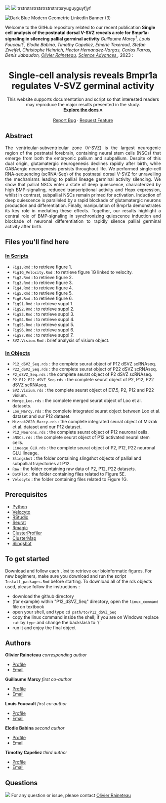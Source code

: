 <img src="https://img.shields.io/badge/R-276DC3?style=for-the-badge&logo=r&logoColor=white">  <img src ="https://img.shields.io/badge/Python-14354C?style=for-the-badge&logo=python&logoColor=white"> trstrstrstrststrstrstrstsryuguyguyfjyf

![Dark Blue Modern Geometric LinkedIn Banner (3)](https://user-images.githubusercontent.com/92512533/228205919-8659c90d-ab28-4174-8301-e2a6e2e80112.gif)

<p align="justify">

Welcome to the GitHub repository related to our recent publication **Single cell analysis of the postnatal dorsal V-SVZ reveals a role for Bmpr1a-signaling in silencing pallial germinal activity** _Guillaume Marcy<sup>1</sup>, Louis Foucault<sup>1</sup>, Elodie Babina, Timothy Capeliez, Emeric Texeraud, Stefan Zweifel, Christophe Heinrich, Hector Hernandez-Vargas, Carlos Parras, Denis Jabaudon, <ins> Olivier Raineteau</ins>, <a href="https://www.science.org/doi/10.1126/sciadv.abq7553"> Science Advances </a>,_ 2023  :

 </p>

<h1 align="center"> Single-cell analysis reveals Bmpr1a regulates V-SVZ germinal activity </h1>

  <p align="center">
    This website supports documentation and script so that interested readers may reproduce the major results presented in the study.
    <br />
    <a href="https://github.com/OlivierRaineteauSBRI/scRNASeq"><strong>Explore the docs »</strong></a>
    <br />
    <br />
    <a href="https://github.com/OlivierRaineteauSBRI/scRNASeq/issues">Report Bug</a>
    ·
    <a href="https://github.com/OlivierRaineteauSBRI/scRNASeq/issues">Request Feature</a>
  </p>
</div>

## Abstract

<p align="justify">
The ventricular-subventricular zone (V-SVZ) is the largest neurogenic region of the postnatal forebrain, containing neural stem cells (NSCs) that emerge from both the embryonic pallium and subpallium. Despite of this dual origin, glutamatergic neurogenesis declines rapidly after birth, while GABAergic neurogenesis persists throughout life. We performed single-cell RNA-sequencing (scRNA-Seq) of the postnatal dorsal V-SVZ for unravelling the mechanisms leading to pallial lineage germinal activity silencing. We show that pallial NSCs enter a state of deep quiescence, characterized by high BMP-signaling, reduced transcriptional activity and Hopx expression, whilst in contrast, subpallial NSCs remain primed for activation. Induction of deep quiescence is paralleled by a rapid blockade of glutamatergic neurons production and differentiation. Finally, manipulation of Bmpr1a demonstrates its key role in mediating these effects. Together, our results highlight a central role of BMP-signaling in synchronizing quiescence induction and blockade of neuronal differentiation to rapidly silence pallial germinal activity after birth.
</p>

## Files you'll find here 
###  <a href="https://github.com/OlivierRaineteauSBRI/scRNASeq/tree/main/Scripts">In Scripts</a>
- ``Fig1.Rmd`` : to retrieve figure 1.
- ``Fig1G_Velocity.Rmd`` : to retrieve figure 1G linked to velocity.
- ``Fig2.Rmd`` : to retrieve figure 2. 
- ``Fig3.Rmd`` : to retrieve figure 3. 
- ``Fig4.Rmd`` : to retrieve figure 4.
- ``Fig5.Rmd`` : to retrieve figure 5.
- ``Fig6.Rmd`` : to retrieve figure 6.
- ``FigS1.Rmd`` : to retrieve suppl 1.
- ``FigS2.Rmd`` : to retrieve suppl 2.
- ``FigS3.Rmd`` : to retrieve suppl 3.
- ``FigS4.Rmd`` : to retrieve suppl 4.
- ``FigS5.Rmd`` : to retrieve suppl 5.
- ``FigS6.Rmd`` : to retrieve suppl 6.
- ``FigS7.Rmd`` : to retrieve suppl 7.
- ``SVZ.Visium.Rmd`` : brief analysis of visium object.

### <a href="https://github.com/OlivierRaineteauSBRI/scRNASeq/tree/main/Objects">In Objects</a>
- ``P12_dSVZ_Seq.rds`` : the complete seurat object of P12 dSVZ scRNAseq.
- ``P22_dSVZ_Seq.rds`` : the complete seurat object of P22 dSVZ scRNAseq.
- ``P2_dSVZ_Seq.rds`` : the complete seurat object of P2 dSVZ scRNAseq.
- ``P2_P12_P22_dSVZ_Seq.rds`` : the complete seurat object of P2, P12, P22 dSVZ scRNAseq.
- ``SVZ.Visium.rds`` : the complete seurat object of E17.5, P2, P12 and P22 visium.
- ``Merge_Loo.rds`` : the complete merged seurat object of Loo et al. datasets.
- ``Loo_Marcy.rds`` : the complete integrated seurat object between Loo et al. dataset and our P12 dataset.
- ``Mizrak2020_Marcy.rds`` : the complete integrated seurat object of Mizrak et al. dataset and our P12 dataset.
- ``P12_Neurons.rds`` : the complete seurat object of P12 neuronal cells.
- ``aNSCs.rds`` : the complete seurat object of P12 activated neural stem cells.
- ``Lineage_GLU.rds`` : the complete seurat object of P2, P12, P22 neuronal GLU lineage.
- ``Slingshot`` : the folder containing slingshot objects of pallial and subpallial trajectories at P12.
- ``Raw`` : the folder containing raw data of P2, P12, P22 datasets.
- ``DotPlot`` : the folder containing files related to Figure 5E.
- ``Velocyto`` : the folder containing files related to Figure 1G.


## Prerequisites 

* [Python](https://www.python.org)
* [Velocyto](http://velocyto.org/)
* [RStudio](https://www.rstudio.com)
* [Seurat](https://satijalab.org/seurat/index.html)
* [Rmagic](https://github.com/cran/Rmagic)
* [ClusterProfiler](https://guangchuangyu.github.io/software/clusterProfiler/)
* [ClusterMap](https://xgaoo.github.io/ClusterMap/ClusterMap.html)
* [Slingshot](https://github.com/kstreet13/slingshot)


## To get started

Download and follow each ``.Rmd`` to retrieve our bioinformatic figures. For new beginners, make sure you download and run the script ``Install_packages.Rmd`` before starting. To download all of the rds objects used, please follow the instructions :
- download the github directory
- (for example) within "P12_dSVZ_Seq" directory, open the ``linux_command`` file on textbook
- open your shell, and type ``cd path/to/P12_dSVZ_Seq``
- copy the linux command inside the shell; if you are on Windows replace ``cat`` by ``type`` and change the backslash to '/'
- run it and enjoy the final object

## Authors

**Olivier Raineteau**  _corresponding author_
- [Profile](https://github.com/OlivierRaineteauSBRI "Olivier Raineteau")
- [Email](mailto:olivier.raineteau@inserm.fr?subject=Hi% "Hi!")

**Guillaume Marcy** _first co-author_
- [Profile](https://github.com/GuillaumeMarcy "Guillaume Marcy")
- [Email](mailto:guillaume.marcy@univ-lyon1.fr?subject=Hi% "Hi!")

**Louis Foucault** _first co-author_
- [Profile](https://github.com/LouisFoucault "Louis Foucault") 
- [Email](mailto:louis.foucault@inserm.fr?subject=Hi% "Hi!")

**Elodie Babina** _second author_
- [Profile](https://github.com/ElodieBabina "Elodie Babina") 
- [Email](mailto:elodie.babina@inserm.fr?subject=Hi% "Hi!")

**Timothy Capeliez** _third author_
- [Profile](https://github.com/TimothyCapeliez "Timothy Capeliez") 
- [Email](mailto:timothy.capeliez@inserm.fr?subject=Hi% "Hi!")


## Questions
<img src="https://img.shields.io/badge/Ask%20me-anything-1abc9c.svg">
For any question or issue, please contact <a href="mailto:olivier.raineteau@inserm.fr?"> Olivier Raineteau
